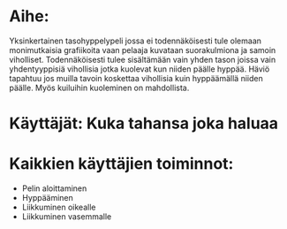 # Aihe:

Yksinkertainen tasohyppelypeli jossa ei todennäköisesti tule olemaan monimutkaisia grafiikoita
vaan pelaaja kuvataan suorakulmiona ja samoin viholliset.
  Todennäköisesti tulee sisältämään vain yhden tason joissa vain yhdentyyppisiä vihollisia
jotka kuolevat kun niiden päälle hyppää. Häviö tapahtuu jos muilla tavoin koskettaa vihollisia
kuin hyppäämällä niiden päälle. Myös kuiluihin kuoleminen on mahdollista.

# Käyttäjät: Kuka tahansa joka haluaa

# Kaikkien käyttäjien toiminnot:

* Pelin aloittaminen 
* Hyppääminen
* Liikkuminen oikealle
* Liikkuminen vasemmalle

